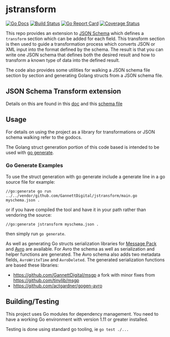 # jstransform
[![Go Docs](https://godoc.org/github.com/GannettDigital/jstransform?status.svg)](https://godoc.org/github.com/GannettDigital/jstransform)
[![Build Status](https://github.com/GannettDigital/jstransform/workflows/test/badge.svg)](https://github.com/GannettDigital/jstransform/actions?query=workflow%3Atest)
[![Go Report Card](https://goreportcard.com/badge/github.com/GannettDigital/jstransform)](https://goreportcard.com/report/github.com/GannettDigital/jstransform)
[![Coverage Status](https://coveralls.io/repos/github/GannettDigital/jstransform/badge.svg?branch=master)](https://coveralls.io/github/GannettDigital/jstransform?branch=master)


This repo provides an extension to [JSON Schema](http://json-schema.org/) which defines a `transform` section which can be added for each field.
This transform section is then used to guide a transformation process which converts JSON or XML input into the format defined by the schema.
The result is that you can write one JSON schema that defines both the desired result and how to transform a known type of data into the defined result.

The code also provides some utilities for walking a JSON schema file section by section and generating Golang structs from a JSON schema file.

## JSON Schema Transform extension
Details on this are found in this [doc](./transform.adoc) and this [schema file](./transformSchema.json)

## Usage
For details on using the project as a library for transformations or JSON schema walking refer to the godocs.

The Golang struct generation portion of this code based is intended to be used with [go generate](https://blog.golang.org/generate).

### Go Generate Examples

To use the struct generation with go generate include a generate line in a go source file for example:

    //go:generate go run ../../vendor/github.com/GannettDigital/jstransform/main.go myschema.json .

or if you have compiled the tool and have it in your path rather than vendoring the source:

    //go:generate jstransform myschema.json .

then simply run `go generate`.

As well as generating Go structs serialization libraries for [Message Pack](https://msgpack.org/) and [Avro](https://avro.apache.org/) are available.
For Avro the schema as well as serialization and helper functions are generated.
The Avro schema also adds two metadata fields, `AvroWriteTime` and `AvroDeleted`.
The generated serialization functions are based these libraries:

* https://github.com/GannettDigital/msgp a fork with minor fixes from https://github.com/tinylib/msgp
* https://github.com/actgardner/gogen-avro

## Building/Testing
This project uses Go modules for dependency management. You need to have a working Go environment with version 1.11 or greater installed. 

Testing is done using standard go tooling, ie `go test ./...`
